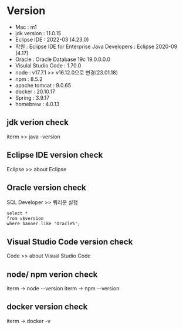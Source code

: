 # Version

- Mac : m1
- jdk version : 11.0.15
- Eclipse IDE : 2022-03 (4.23.0)
- 학원 : Eclipse IDE for Enterprise Java Developers : Eclipse 2020-09 (4.17)
- Oracle : Oracle Database 19c 19.0.0.0.0
- Visulal Studio Code : 1.70.0
- node : v17.7.1 >> v16.12.0으로 변경(23.01.18)
- npm : 8.5.2
- apache tomcat : 9.0.65
- docker : 20.10.17
- Spring : 3.9.17
- homebrew : 4.0.13

## jdk verion check

iterm >> java -version

## Eclipse IDE version check

Eclipse >> about Eclipse

## Oracle version check

SQL Developer >> 쿼리문 실행

    select *
    from v$version
    where banner like 'Oracle%';

## Visual Studio Code version check

Code >> about Visual Studio Code

## node/ npm verion check

iterm -> node --version
iterm -> npm --version

## docker version check

iterm -> docker -v
